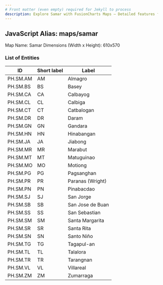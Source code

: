 ```yaml
---
# Front matter (even empty) required for Jekyll to process
description: Explore Samar with FusionCharts Maps – Detailed features for seamless integration. Try now & enhance your data visualization today! 
---
```


## JavaScript Alias: maps/samar

Map Name: Samar
Dimensions (Width x Height): 610x570





### List of Entities

ID | Short label | Label
---|---|---|
PH.SM.AM | AM | Almagro
PH.SM.BS | BS | Basey
PH.SM.CA | CA | Calbayog
PH.SM.CL | CL | Calbiga
PH.SM.CT | CT | Catbalogan
PH.SM.DR | DR | Daram
PH.SM.GN | GN | Gandara
PH.SM.HN | HN | Hinabangan
PH.SM.JA | JA | Jiabong
PH.SM.MR | MR | Marabut
PH.SM.MT | MT | Matuguinao
PH.SM.MO | MO | Motiong
PH.SM.PG | PG | Pagsanghan
PH.SM.PR | PR | Paranas (Wright)
PH.SM.PN | PN | Pinabacdao
PH.SM.SJ | SJ | San Jorge
PH.SM.SB | SB | San Jose de Buan
PH.SM.SS | SS | San Sebastian
PH.SM.SM | SM | Santa Margarita
PH.SM.SR | SR | Santa Rita
PH.SM.SN | SN | Santo Niño
PH.SM.TG | TG | Tagapul-an
PH.SM.TL | TL | Talalora
PH.SM.TR | TR | Tarangnan
PH.SM.VL | VL | Villareal
PH.SM.ZM | ZM | Zumarraga